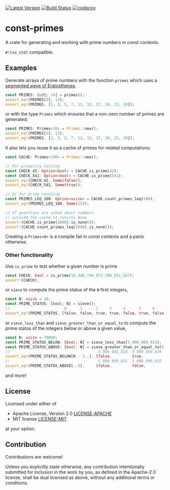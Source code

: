 [![Latest Version](https://img.shields.io/crates/v/const-primes.svg)](https://crates.io/crates/const-primes)
[![Build Status](https://github.com/JSorngard/const-primes/actions/workflows/rust.yml/badge.svg)](https://github.com/JSorngard/const-primes/actions/workflows/rust.yml)
[![codecov](https://codecov.io/gh/JSorngard/const-primes/graph/badge.svg?token=KXBSRZ71Q0)](https://codecov.io/gh/JSorngard/const-primes)

# const-primes

A crate for generating and working with prime numbers in const contexts.

`#![no_std]` compatible.

## Examples
Generate arrays of prime numbers with the function `primes` which uses a [segmented sieve of Eratosthenes](https://en.wikipedia.org/wiki/Sieve_of_Eratosthenes#Segmented_sieve).
```rust
const PRIMES: [u32; 10] = primes();
assert_eq!(PRIMES[5], 13);
assert_eq!(PRIMES, [2, 3, 5, 7, 11, 13, 17, 19, 23, 29]);
```
or with the type `Primes` which ensures that a non-zero number of primes are generated:
```rust
const PRIMES: Primes<10> = Primes::new();
assert_eq!(PRIMES[5], 13);
assert_eq!(PRIMES, [2, 3, 5, 7, 11, 13, 17, 19, 23, 29]);
```
It also lets you reuse it as a cache of primes for related computations:
```rust
const CACHE: Primes<100> = Primes::new();

// For primality testing
const CHECK_42: Option<bool> = CACHE.is_prime(42);
const CHECK_541: Option<bool> = CACHE.is_prime(541);
assert_eq!(CHECK_42, Some(false));
assert_eq!(CHECK_541, Some(true));

// Or for prime counting
const PRIMES_LEQ_100: Option<usize> = CACHE.count_primes_leq(100);
assert_eq!(PRIMES_LEQ_100, Some(25));

// If questions are asked about numbers
// outside the cache it returns None
assert!(CACHE.is_prime(1000).is_none());
assert!(CACHE.count_primes_leq(1000).is_none());
```
Creating a `Primes<0>` is a compile fail in const contexts and a panic otherwise.  

### Other functionality
Use `is_prime` to test whether a given number is prime
```rust
const CHECK: bool = is_prime(18_446_744_073_709_551_557);
assert!(CHECK);
```
or `sieve` to compute the prime status of the `N` first integers,
```rust
const N: usize = 10;
const PRIME_STATUS: [bool; N] = sieve();
//                        0      1      2     3     4      5     6      7     8      9
assert_eq!(PRIME_STATUS, [false, false, true, true, false, true, false, true, false, false]);
```
or `sieve_less_than` and `sieve_greater_than_or_equal_to` to compute the prime status of the integers below or above a given value,
```rust
const N: usize = 70800;
const PRIME_STATUS_BELOW: [bool; N] = sieve_less_than(5_000_000_031);
const PRIME_STATUS_ABOVE: [bool; N] = sieve_greater_than_or_equal_to(5_000_000_031);
//                                       5_000_000_028  5_000_000_029  5_000_000_030
assert_eq!(PRIME_STATUS_BELOW[N - 3..], [false,         true,          false]);
//                                       5_000_000_031  5_000_000_032  5_000_000_033
assert_eq!(PRIME_STATUS_ABOVE[..3],     [false,         false,          false]);
```
and more!

## License

Licensed under either of

 * Apache License, Version 2.0
   [LICENSE-APACHE](http://www.apache.org/licenses/LICENSE-2.0)
 * MIT license
   [LICENSE-MIT](http://opensource.org/licenses/MIT)

at your option.

## Contribution

Contributions are welcome!

Unless you explicitly state otherwise, any contribution intentionally submitted
for inclusion in the work by you, as defined in the Apache-2.0 license, shall be
dual licensed as above, without any additional terms or conditions.
